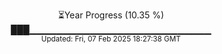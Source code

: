 <p align="center">
⏳Year Progress (10.35 %) <br>
███▁▁▁▁▁▁▁▁▁▁▁▁▁▁▁▁▁▁▁▁▁▁▁▁▁▁▁ <br>
<sub>Updated: Fri, 07 Feb 2025 18:27:38 GMT</sub>
</p>

